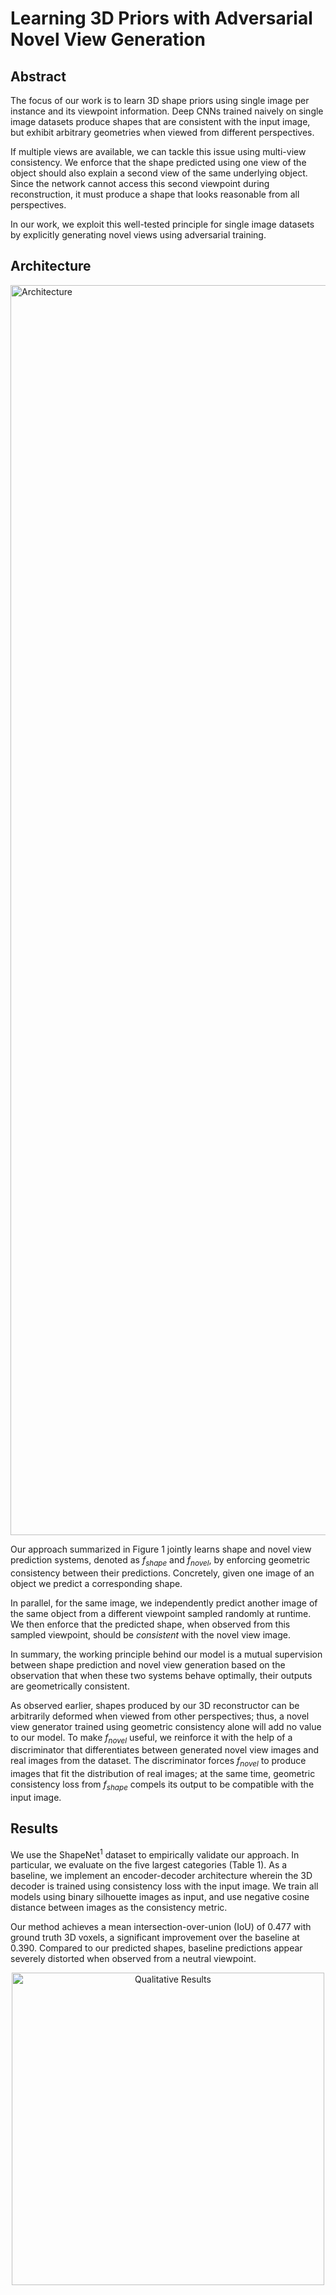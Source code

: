 # Learning 3D Priors with Adversarial Novel View Generation

## Abstract
The  focus  of  our  work  is  to  learn 3D  shape  priors  using  single  image  per  instance  and  its  viewpoint information.  Deep CNNs trained naively on single image datasets produce shapes that are consistent with the input image, but exhibit arbitrary geometries when viewed from different perspectives. 

If multiple views are available, we can tackle this issue using multi-view consistency. We enforce that the shape predicted using one view of the object should also explain a second view of the same underlying object. Since the network cannot access this second viewpoint during reconstruction, it must produce a shape that looks reasonable from all perspectives. 

In our work, we exploit this well-tested principle for single image datasets by explicitly generating novel views using adversarial training.

## Architecture
<img src="https://github.com/aartika/prgan/blob/master/images/arch_new.png" alt="Architecture"
	title="Architecture" width="2000" />

Our approach summarized in Figure 1 jointly learns shape and novel view prediction systems, denoted as  <i>f<sub>shape</sub></i> and <i>f<sub>novel</sub></i>, by enforcing geometric consistency between their predictions.  Concretely, given one image of an object we predict a corresponding shape. 

In parallel,  for  the  same  image,  we  independently  predict another image of the same object from a different viewpoint sampled randomly at runtime. We then enforce  that  the  predicted  shape,  when  observed  from this sampled viewpoint, should be <i>consistent</i> with the novel view image. 

In summary, the working principle behind our model is a mutual supervision between shape prediction and novel view generation based on the observation that when these two systems behave optimally, their outputs are geometrically consistent. 

As observed earlier, shapes produced by our 3D reconstructor can be arbitrarily deformed when viewed from other perspectives; thus, a novel view generator trained using geometric consistency alone will add no value to our model. To make <i>f<sub>novel</sub></i> useful, we reinforce it with the help of a discriminator that differentiates between generated novel view images and real images from the dataset. The discriminator forces <i>f<sub>novel</sub></i> to produce images that fit the distribution of real images; at the same time, geometric consistency loss from <i>f<sub>shape</sub></i> compels its output to be compatible with the input image.

## Results
We use the ShapeNet<sup>1</sup>  dataset to empirically validate our approach. In particular, we evaluate on the five largest categories (Table 1).  As a baseline, we implement an encoder-decoder architecture wherein the 3D decoder is trained using consistency loss with the input image.  We train all models using binary silhouette images as input, and use negative cosine distance between images as the consistency metric. 

Our  method  achieves  a  mean intersection-over-union (IoU) of 0.477 with ground truth 3D voxels, a significant improvement  over  the  baseline  at 0.390. Compared to our predicted shapes, baseline predictions appear severely distorted when observed from a neutral viewpoint.

<div style="text-align:center"><img src="https://github.com/aartika/prgan/blob/master/images/qualitative_results.png" alt="Qualitative Results" title="Qualitative Results" width="500" /></div>
